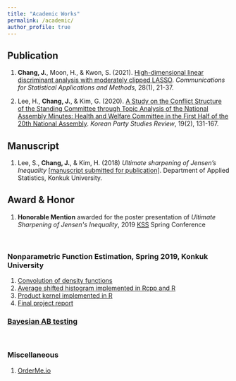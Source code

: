 ```yaml
---
title: "Academic Works"
permalink: /academic/
author_profile: true
---
```


## Publication

1. **Chang, J.**, Moon, H., & Kwon, S. (2021). <a href="https://doi.org/10.29220/CSAM.2021.28.1.021" target="_blank">High-dimensional linear discriminant analysis with moderately clipped LASSO</a>. _Communications for Statistical Applications and Methods_, 28(1), 21-37.

1. Lee, H., **Chang, J.**, & Kim, G. (2020). <a href="https://www.dbpia.co.kr/journal/articleDetail?nodeId=NODE09360747&language=EN" target="_blank">A Study on the Conflict Structure of the Standing Committee through Topic Analysis of the National Assembly Minutes: Health and Welfare Committee in the First Half of the 20th National Assembly</a>. _Korean Party Studies Review_, 19(2), 131-167.

## Manuscript

1. Lee, S., **Chang, J.**, & Kim, H. (2018) _Ultimate sharpening of Jensen’s Inequality_ <a href="https://mc.manuscriptcentral.com/gsta" target="_blank">[manuscript submitted for publication]</a>. Department of Applied Statistics, Konkuk University.

## Award & Honor

1. **Honorable Mention** awarded for the poster presentation of _Ultimate Sharpening of Jensen's Inequality_, 2019 <a href="http://www.kss.or.kr/eng/en_about_kss.html" target="_blank">KSS</a> Spring Conference

<br>

### Nonparametric Function Estimation, Spring 2019, Konkuk University
1. <a href='https://jaehochang92.github.io/_pages/academic/convolution.html' target='_blank'>Convolution of density functions</a>
2. <a href='ash' target='_blank'>Average shifted histogram implemented in Rcpp and R</a>
3. <a href='https://cjhsfl.shinyapps.io/ProductKernel' target='_blank'>Product kernel implemented in R</a>
4. <a href='https://jaehochang92.github.io/_pages/academic/nfefinal.html' target='_blank'>Final project report</a>
<h3><a href='https://jaehochang92.github.io/_pages/academic/bayesab.html' target='_blank'> Bayesian AB testing</a></h3>

<br>

### Miscellaneous
1. <a href="https://cjhsfl.shinyapps.io/OrderMe" target='_blank'>OrderMe.io</a>

